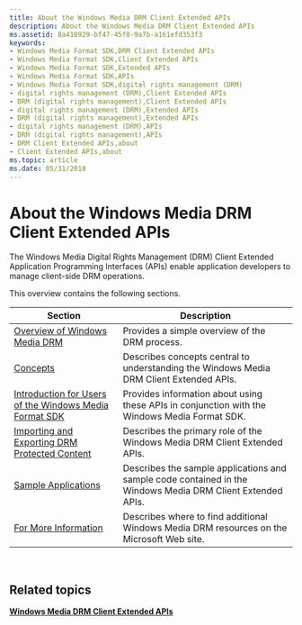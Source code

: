 ```yaml
---
title: About the Windows Media DRM Client Extended APIs
description: About the Windows Media DRM Client Extended APIs
ms.assetid: 8a410929-bf47-45f0-9a7b-a161efd353f3
keywords:
- Windows Media Format SDK,DRM Client Extended APIs
- Windows Media Format SDK,Client Extended APIs
- Windows Media Format SDK,Extended APIs
- Windows Media Format SDK,APIs
- Windows Media Format SDK,digital rights management (DRM)
- digital rights management (DRM),Client Extended APIs
- DRM (digital rights management),Client Extended APIs
- digital rights management (DRM),Extended APIs
- DRM (digital rights management),Extended APIs
- digital rights management (DRM),APIs
- DRM (digital rights management),APIs
- DRM Client Extended APIs,about
- Client Extended APIs,about
ms.topic: article
ms.date: 05/31/2018
---
```


# About the Windows Media DRM Client Extended APIs

The Windows Media Digital Rights Management (DRM) Client Extended Application Programming Interfaces (APIs) enable application developers to manage client-side DRM operations.

This overview contains the following sections.



| Section                                                                                                              | Description                                                                                                |
|----------------------------------------------------------------------------------------------------------------------|------------------------------------------------------------------------------------------------------------|
| [Overview of Windows Media DRM](overview-of-windows-media-drm.md)                                                   | Provides a simple overview of the DRM process.                                                             |
| [Concepts](drmconcepts.md)                                                                                          | Describes concepts central to understanding the Windows Media DRM Client Extended APIs.                    |
| [Introduction for Users of the Windows Media Format SDK](introduction-for-users-of-the-windows-media-format-sdk.md) | Provides information about using these APIs in conjunction with the Windows Media Format SDK.              |
| [Importing and Exporting DRM Protected Content](importing-and-exporting-drm-protected-content.md)                   | Describes the primary role of the Windows Media DRM Client Extended APIs.                                  |
| [Sample Applications](drm-sample-applications.md)                                                                   | Describes the sample applications and sample code contained in the Windows Media DRM Client Extended APIs. |
| [For More Information](drm-for-more-information.md)                                                                 | Describes where to find additional Windows Media DRM resources on the Microsoft Web site.                  |



 

## Related topics

<dl> <dt>

[**Windows Media DRM Client Extended APIs**](windows-media-drm-client-extended-apis.md)
</dt> </dl>

 

 




